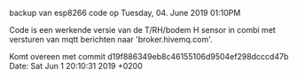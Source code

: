 backup van esp8266 code op Tuesday, 04. June 2019 01:10PM 

Code is een werkende versie van de T/RH/bodem H sensor in combi met versturen van mqtt berichten naar 'broker.hivemq.com'.

Komt overeen met commit d19f886349eb8c46155106d9504ef298dcccd47b
Date:   Sat Jun 1 20:10:31 2019 +0200